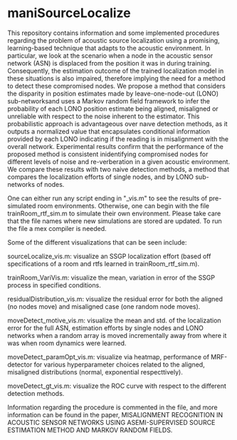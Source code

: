 # maniSourceLocalize

This repository contains information and some implemented procedures regarding the problem of acoustic source localization using a promising, learning-based technique that adapts to the acoustic environment. In particular, we look at the scenario when a node in the acoustic sensor network (ASN) is displaced from the position it was in during training. Consequently, the estimation outcome of the trained localization model in these situations is also impaired, therefore implying the need for a method to detect these compromised nodes. We propose a method that considers the disparity in position estimates made by leave-one-node-out (LONO) sub-networksand uses a Markov random field framework to infer the probability of each LONO position estimate being aligned, misaligned or unreliable with respect to the noise inherent to the estimator. This probabilistic approach is advantageous over naıve detection methods, as it outputs a normalized value that encapsulates conditional information provided by each LONO indicating if the reading is in misalignment with the overall network. Experimental results confirm that the performance of the proposed method is consistent inidentifying compromised nodes for different levels of noise and re-verberation in a given acoustic environment. We compare these results with two naive detection methods, a method that compares the localization efforts of single nodes, and by LONO sub-networks of nodes.

One can either run any script ending in "_vis.m" to see the results of pre-simulated room environments. Otherwise, one can begin with the file trainRoom_rtf_sim.m to simulate their own environment. Please take care that the file names where new simulations are stored are updated. To run the file a mex compiler is needed.

Some of the different visualizations that can be seen include:

sourceLocalize_vis.m: visualize an SSGP localization effort (based off specifications of a room and rtfs learned in trainRoom_rtf_sim.m).

trainRoom_VariVis.m: visualize the mean, variation in error of the SSGP process in specified conditions.

residualDistribution_vis.m: visualize the residual error for both the aligned (no nodes move) and misaligned case (one random node moves).

moveDetect_motive_vis.m: visualize the mean and std. of the localization error for the full ASN, estimation efforts by single nodes and LONO networks when a random array is moved incrementally away from where it was when room dynamics were learned.

moveDetect_paramOpt_vis.m: visualize via heatmap, performance of MRF-detector for various hyperparameter choices related to the aligned, misaligned distributions (normal, exponential respecttively).

moveDetect_gt_vis.m: visualize the ROC curve with respect to the different detection methods.

Information regarding the procedure is commented in the file, and more information can be found in the paper, MISALIGNMENT RECOGNITION IN ACOUSTIC SENSOR NETWORKS USING ASEMI-SUPERVISED SOURCE ESTIMATION METHOD AND MARKOV RANDOM FIELDS.